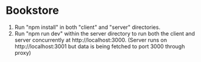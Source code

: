 # Bookstore

1. Run "npm install" in both "client" and "server" directories.
2. Run "npm run dev" within the server directory to run both the client and server concurrently at http://localhost:3000. (Server runs on http://localhost:3001 but data is 
being fetched to port 3000 through proxy)

